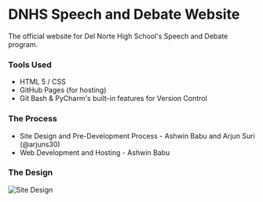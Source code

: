# DNHS Speech and Debate Website
The official website for Del Norte High School's Speech and Debate program.

### Tools Used
- HTML 5 / CSS
- GitHub Pages (for hosting)
- Git Bash & PyCharm's built-in features for Version Control

### The Process
- Site Design and Pre-Development Process - Ashwin Babu and Arjun Suri (@arjuns30)
- Web Development and Hosting - Ashwin Babu

### The Design
![Site Design](https://ashwinbabu888.github.com/DNHS-Speech-and-Debate-Website/img/site-design.PNG)
